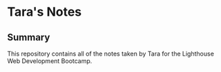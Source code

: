 # Tara's Notes

## Summary

This repository contains all of the notes taken by Tara for the Lighthouse Web Development Bootcamp.